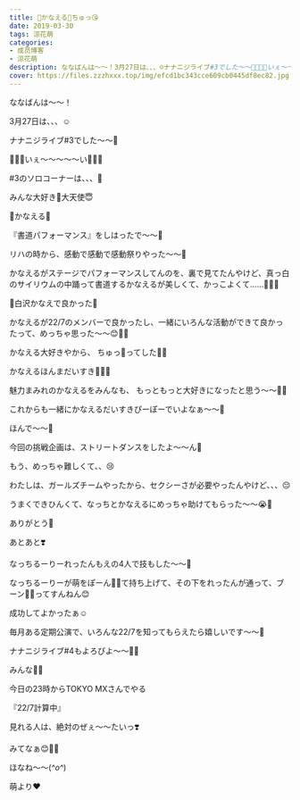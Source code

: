 ```yaml
---
title: 🌷かなえる🌷ちゅっ😘
date: 2019-03-30
tags: 涼花萌
categories: 
- 成员博客
- 涼花萌
description: ななばんは〜〜！3月27日は、、、☺️ナナニジライブ#3でした〜〜🥳🐥🐥🐥いぇ〜〜〜〜〜い🐥🐥🐥#3のソロコーナーは、、、🤫みんな大好き💓大天使😇🌷かなえる...
cover: https://files.zzzhxxx.top/img/efcd1bc343cce609cb0445df8ec82.jpg 
---
```






ななばんは〜〜！



3月27日は、、、☺️

ナナニジライブ#3でした〜〜🥳




🐥🐥🐥いぇ〜〜〜〜〜い🐥🐥🐥




#3のソロコーナーは、、、🤫


みんな大好き💓大天使😇

🌷かなえる🌷




『書道パフォーマンス』をしはったで〜〜💓







リハの時から、感動で感動で感動祭りやった〜〜🥺





かなえるがステージでパフォーマンスしてんのを、裏で見てたんやけど、真っ白のサイリウムの中踊って書道するかなえるが美しくて、かっこよくて……🥺💓💓






💓白沢かなえで良かった💓





かなえるが22/7のメンバーで良かったし、一緒にいろんな活動ができて良かったって、めっちゃ思った〜〜😊💓💓






かなえる大好きやから、
ちゅっ💋ってした💓💓







かなえるほんまだいすき💓💓💓



魅力まみれのかなえるをみんなも、
もっともっと大好きになったと思う〜〜💓💓





これからも一緒にかなえるだいすきぴーぽーでいよなぁ〜〜🥰












ほんで〜〜🤗



今回の挑戦企画は、ストリートダンスをしたよ〜〜ん💃



もう、めっちゃ難しくて、、😢



わたしは、ガールズチームやったから、セクシーさが必要やったんやけど、、、😔



うまくできひんくて、なっちとかなえるにめっちゃ助けてもらった〜〜😭💓


ありがとう🥰




あとあと❣️


なっちるーりーれったんもえの4人で技もした〜〜🤗


なっちるーりーが萌をぽーん🙌🏻て持ち上げて、その下をれったんが通って、ブーン🤘🏻ってすんねん😊



成功してよかったぁ☺️








毎月ある定期公演で、いろんな22/7を知ってもらえたら嬉しいです〜〜🐥




ナナニジライブ#4もよろぴよ〜〜🐥🐥










みんな💓💓


今日の23時からTOKYO MXさんでやる

『22/7計算中』

見れる人は、絶対のぜぇ〜〜たいっ❣️



みてなぁ😊💓💓







ほなね〜〜(*^o^*)



萌より❤︎


